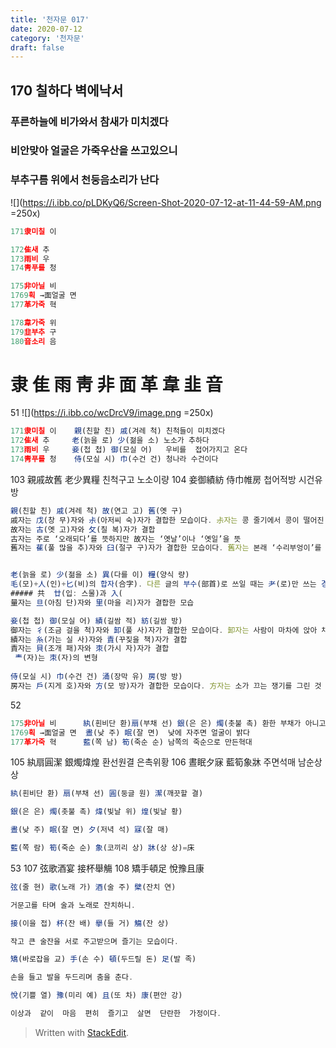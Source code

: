 ```yaml
---
title: '천자문 017'
date: 2020-07-12
category: '천자문'
draft: false
---
```

## 170 칠하다 벽에낙서

 
### 푸른하늘에 비가와서 참새가 미치겠다
### 비안맞아 얼굴은 가죽우산을 쓰고있으니
### 부추구름 위에서 천둥음소리가 난다
![](https://i.ibb.co/pLDKyQ6/Screen-Shot-2020-07-12-at-11-44-59-AM.png =250x)
```js
171隶미칠 이

172隹새 추
173雨비 우
174靑푸를 청

175非아닐 비
1769획 →面얼굴 면
177革가죽 혁

178韋가죽 위
179韭부추 구
180音소리 음

```
# 隶 隹 雨 靑 非 面 革 韋 韭 音




      
51
![](https://i.ibb.co/wcDrcV9/image.png =250x)
```js
171隶미칠 이    親(친할 친) 戚(겨레 척) 친척들이 미치겠다
172隹새 추     老(늙을 로) 少(젊을 소) 노소가 추하다
173雨비 우     妾(첩 첩) 御(모실 어)   우비를  접어가지고 온다
174靑푸를 청    侍(모실 시) 巾(수건 건) 청나라 수건이다
```
103 親戚故舊 老少異糧  친척구고 노소이량
104 妾御績紡 侍巾帷房 첩어적방 시건유방
```js
親(친할 친) 戚(겨레 척) 故(연고 고) 舊(옛 구)
戚자는 戊(창 무)자와 尗(아저씨 숙)자가 결합한 모습이다. 尗자는 콩 줄기에서 콩이 떨어진 모습을 그린 것으로 ‘콩’이나 ‘아저씨’라는 뜻
故자는 古(옛 고)자와 攵(칠 복)자가 결합
古자는 주로 ‘오래되다’를 뜻하지만 故자는 ‘옛날’이나 ‘옛일’을 뜻
舊자는 萑(풀 많을 추)자와 臼(절구 구)자가 결합한 모습이다. 舊자는 본래 ‘수리부엉이’를 뜻


老(늙을 로) 少(젊을 소) 異(다를 이) 糧(양식 량)
毛(모)+人(인)+匕(비)의 합자(合字). 다른 글의 부수(部首)로 쓰일 때는 耂(로)만 쓰는 경우(境遇)가 많음.
##### 共  廿(입: 스물)과 入(
量자는 旦(아침 단)자와 里(마을 리)자가 결합한 모습

妾(첩 첩) 御(모실 어) 績(길쌈 적) 紡(길쌈 방)
御자는 彳(조금 걸을 척)자와 卸(풀 사)자가 결합한 모습이다. 卸자는 사람이 마차에 앉아 채찍질하는 모습
績자는 糸(가는 실 사)자와 責(꾸짖을 책)자가 결합
責자는 貝(조개 패)자와 朿(가시 자)자가 결합
 龶(자)는 朿(자)의 변형
 
侍(모실 시) 巾(수건 건) 涌(장막 유) 房(방 방)
房자는 戶(지게 호)자와 方(모 방)자가 결합한 모습이다. 方자는 소가 끄는 쟁기를 그린 것

```
52
```js
175非아닐 비      紈(흰비단 환)扇(부채 선) 銀(은 은) 燭(촛불 촉) 환한 부채가 아니고 은촛불이다
1769획 →面얼굴 면  晝(낮 주) 眠(잘 면)  낮에 자주면 얼굴이 밝다
177革가죽 혁      藍(쪽 남) 筍(죽순 순) 남쪽의 죽순으로 만든혁대
```
105 紈扇圓潔 銀燭煒煌 환선원결 은촉위황
106 晝眠夕寐 藍筍象牀 주면석매 남순상상

```js
紈(흰비단 환) 扇(부채 선) 圓(둥글 원) 潔(깨끗할 결)

銀(은 은) 燭(촛불 촉) 煒(빛날 위) 煌(빛날 황)

晝(낮 주) 眠(잘 면) 夕(저녁 석) 寐(잘 매)

藍(쪽 람) 筍(죽순 순) 象(코끼리 상) 牀(상 상)=床

```
53
107 弦歌酒宴 接杯舉觴 108 矯手頓足 悅豫且康   
```js
弦(줄 현) 歌(노래 가) 酒(술 주) 檗(잔치 연)

거문고를 타며 술과 노래로 잔치하니.

接(이을 접) 杯(잔 배) 擧(들 거) 觴(잔 상)

작고 큰 술잔을 서로 주고받으며 즐기는 모습이다.

矯(바로잡을 교) 手(손 수) 頓(두드릴 돈) 足(발 족)

손을 들고 발을 두드리며 춤을 춘다.

悅(기쁠 열) 豫(미리 예) 且(또 차) 康(편안 강)

이상과  같이  마음  편히  즐기고  살면  단란한  가정이다.
```
> Written with [StackEdit](https://stackedit.io/).
<!--stackedit_data:
eyJoaXN0b3J5IjpbLTc4OTAzMDkyOSwtMjAzOTE2MDkxMSwxNj
UyMjczODA2LDEyNDkwMzQzODksLTE5NTk3NTk5MTUsMTM5NjY3
NDEwNSwtMTk1NjY4NTQ5MSwtMTYwOTg2MjMzNCw3MTAxMjcyMT
EsMTk4NjYxNDg4NiwtMTU4NDE5MDE2MiwxNTM4NTYyMTIyLDY3
NDE0MDEyNywyMTEzMzk5OTcyLDE3MzgzNDI3NDIsNDEwNjI4OD
g3LC0xNDMxMDE0MzAsMjExNjQ1OTMxMSwtMTQxMTkwMDUwNl19

-->